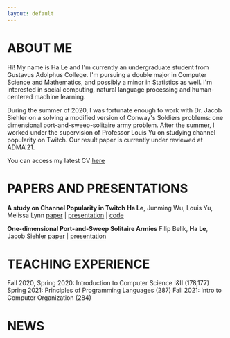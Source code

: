 ```yaml
---
layout: default
---
```


# ABOUT ME

Hi! My name is Ha Le and I'm currently an undergraduate student from Gustavus Adolphus College. I'm pursuing a double major in Computer Science and Mathematics, and possibly a minor in Statistics as well. I'm interested in social computing, natural language processing and human-centered machine learning.

During the summer of 2020, I was fortunate enough to work with Dr. Jacob Siehler on a solving a modified version of Conway's Soldiers problems: one dimensional port-and-sweep-solitaire army problem. After the summer, I worked under the supervision of Professor Louis Yu on studying channel popularity on Twitch. Our result paper is currently under reviewed at ADMA'21.

You can access my latest CV [here](./assets/pdfs/Grad_School_Resume.pdf)

# PAPERS AND PRESENTATIONS
**A study on Channel Popularity in Twitch**
**Ha Le**, Junming Wu, Louis Yu, Melissa Lynn
[paper](./assets/pdfs/channel_popularity.pdf) | [presentation](./assets/pdfs/twitch_present_draft.pptx.pdf) | [code](https://github.com/hvrlxy/twitch_crawling)

**One-dimensional Port-and-Sweep Solitaire Armies**
Filip Belik, **Ha Le**, Jacob Siehler
[paper](./assets/pdfs/One_dimensional_Port_and_Sweep_Solitaire_Armies__Copy_.pdf) | [presentation](./assets/pdfs/PaSS.pdf)

# TEACHING EXPERIENCE
Fall 2020, Spring 2020: Introduction to Computer Science I&II (178,177)
Spring 2021: Principles of Programming Languages (287)
Fall 2021: Intro to Computer Organization (284)

# NEWS

<!-- Text can be **bold**, _italic_, or ~~strikethrough~~.

[Link to another page](./another-page.html).

There should be whitespace between paragraphs.

There should be whitespace between paragraphs. We recommend including a README, or a file with information about your project.

# Header 1

This is a normal paragraph following a header. GitHub is a code hosting platform for version control and collaboration. It lets you and others work together on projects from anywhere.

## Header 2

> This is a blockquote following a header.
>
> When something is important enough, you do it even if the odds are not in your favor.

### Header 3

```js
// Javascript code with syntax highlighting.
var fun = function lang(l) {
  dateformat.i18n = require('./lang/' + l)
  return true;
}
```

```ruby
# Ruby code with syntax highlighting
GitHubPages::Dependencies.gems.each do |gem, version|
  s.add_dependency(gem, "= #{version}")
end
```

#### Header 4

*   This is an unordered list following a header.
*   This is an unordered list following a header.
*   This is an unordered list following a header.

##### Header 5

1.  This is an ordered list following a header.
2.  This is an ordered list following a header.
3.  This is an ordered list following a header.

###### Header 6

| head1        | head two          | three |
|:-------------|:------------------|:------|
| ok           | good swedish fish | nice  |
| out of stock | good and plenty   | nice  |
| ok           | good `oreos`      | hmm   |
| ok           | good `zoute` drop | yumm  |

### There's a horizontal rule below this.

* * *

### Here is an unordered list:

*   Item foo
*   Item bar
*   Item baz
*   Item zip

### And an ordered list:

1.  Item one
1.  Item two
1.  Item three
1.  Item four

### And a nested list:

- level 1 item
  - level 2 item
  - level 2 item
    - level 3 item
    - level 3 item
- level 1 item
  - level 2 item
  - level 2 item
  - level 2 item
- level 1 item
  - level 2 item
  - level 2 item
- level 1 item

### Small image

![Octocat](https://github.githubassets.com/images/icons/emoji/octocat.png)

### Large image

![Branching](https://guides.github.com/activities/hello-world/branching.png)


### Definition lists can be used with HTML syntax.

<dl>
<dt>Name</dt>
<dd>Godzilla</dd>
<dt>Born</dt>
<dd>1952</dd>
<dt>Birthplace</dt>
<dd>Japan</dd>
<dt>Color</dt>
<dd>Green</dd>
</dl>

```
Long, single-line code blocks should not wrap. They should horizontally scroll if they are too long. This line should be long enough to demonstrate this.
```

```
The final element.
``` -->
